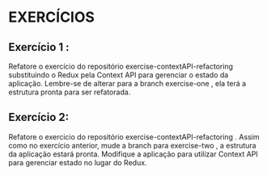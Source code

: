 # EXERCÍCIOS

## Exercício 1 :
 Refatore o exercício do repositório exercise-contextAPI-refactoring substituindo o Redux pela Context API para gerenciar o estado da aplicação. Lembre-se de alterar para a branch exercise-one , ela terá a estrutura pronta para ser refatorada.

## Exercício 2:
 Refatore o exercicio do repositório exercise-contextAPI-refactoring . Assim como no exercício anterior, mude a branch para exercise-two , a estrutura da aplicação estará pronta. Modifique a aplicação para utilizar Context API para gerenciar estado no lugar do Redux.
